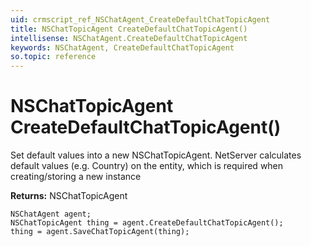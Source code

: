 ```yaml
---
uid: crmscript_ref_NSChatAgent_CreateDefaultChatTopicAgent
title: NSChatTopicAgent CreateDefaultChatTopicAgent()
intellisense: NSChatAgent.CreateDefaultChatTopicAgent
keywords: NSChatAgent, CreateDefaultChatTopicAgent
so.topic: reference
---
```


# NSChatTopicAgent CreateDefaultChatTopicAgent()
	  
Set default values into a new NSChatTopicAgent.
NetServer calculates default values (e.g. Country) on the entity, which is required when creating/storing a new instance
	  
**Returns:** NSChatTopicAgent

```crmscript
NSChatAgent agent;
NSChatTopicAgent thing = agent.CreateDefaultChatTopicAgent();
thing = agent.SaveChatTopicAgent(thing);
```

